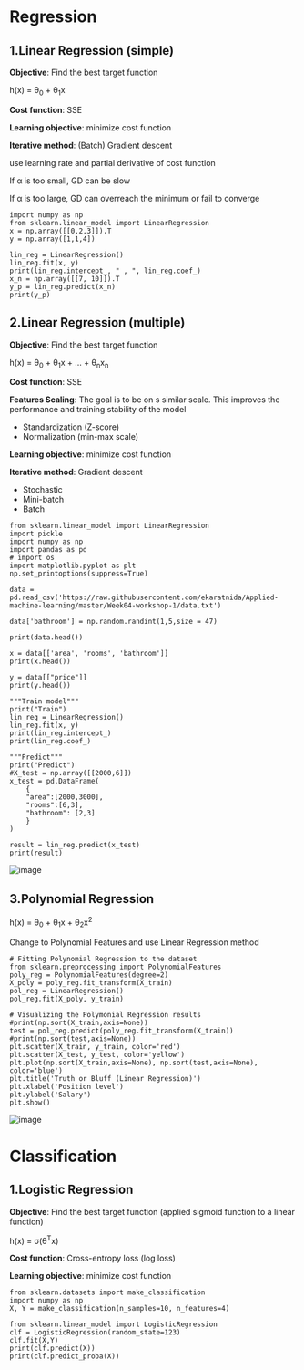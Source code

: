 # Regression
## 1.Linear Regression (simple)

**Objective**: Find the best target function 

h(x) = θ<sub>0</sub> + θ<sub>1</sub>x

**Cost function**: SSE

**Learning objective**: minimize cost function

**Iterative method**: (Batch) Gradient descent

use learning rate and partial derivative of cost function

If &alpha; is too small, GD can be slow

If &alpha; is too large, GD can overreach the minimum or fail to converge

```
import numpy as np
from sklearn.linear_model import LinearRegression 
x = np.array([[0,2,3]]).T
y = np.array([1,1,4])

lin_reg = LinearRegression()
lin_reg.fit(x, y)
print(lin_reg.intercept_, " , ", lin_reg.coef_)
x_n = np.array([[7, 10]]).T
y_p = lin_reg.predict(x_n)
print(y_p)
```
## 2.Linear Regression (multiple)

**Objective**: Find the best target function 

h(x) = θ<sub>0</sub> + θ<sub>1</sub>x + ... + θ<sub>n</sub>x<sub>n</sub>

**Cost function**: SSE

**Features Scaling**: The goal is to be on s similar scale. This improves the performance and training stability of the model
- Standardization (Z-score)
- Normalization (min-max scale)

**Learning objective**: minimize cost function

**Iterative method**: Gradient descent
- Stochastic
- Mini-batch
- Batch

```
from sklearn.linear_model import LinearRegression
import pickle
import numpy as np
import pandas as pd
# import os
import matplotlib.pyplot as plt
np.set_printoptions(suppress=True)

data = pd.read_csv('https://raw.githubusercontent.com/ekaratnida/Applied-machine-learning/master/Week04-workshop-1/data.txt')

data['bathroom'] = np.random.randint(1,5,size = 47)

print(data.head())

x = data[['area', 'rooms', 'bathroom']]
print(x.head())

y = data[["price"]] 
print(y.head())

"""Train model"""
print("Train")
lin_reg = LinearRegression()
lin_reg.fit(x, y)
print(lin_reg.intercept_)
print(lin_reg.coef_)

"""Predict"""
print("Predict")
#X_test = np.array([[2000,6]])
x_test = pd.DataFrame(
    {
    "area":[2000,3000],
    "rooms":[6,3],
    "bathroom": [2,3]
    }
)

result = lin_reg.predict(x_test)
print(result)
```
![image](https://user-images.githubusercontent.com/85028821/216637476-530f3ad3-d8bc-4232-ab8c-a045614e434e.png)

## 3.Polynomial Regression

h(x) = θ<sub>0</sub> + θ<sub>1</sub>x + θ<sub>2</sub>x<sup>2</sup>

Change to Polynomial Features and use Linear Regression method
```
# Fitting Polynomial Regression to the dataset
from sklearn.preprocessing import PolynomialFeatures
poly_reg = PolynomialFeatures(degree=2)
X_poly = poly_reg.fit_transform(X_train)
pol_reg = LinearRegression()
pol_reg.fit(X_poly, y_train)

# Visualizing the Polymonial Regression results
#print(np.sort(X_train,axis=None))
test = pol_reg.predict(poly_reg.fit_transform(X_train))
#print(np.sort(test,axis=None))
plt.scatter(X_train, y_train, color='red')
plt.scatter(X_test, y_test, color='yellow')
plt.plot(np.sort(X_train,axis=None), np.sort(test,axis=None), color='blue')
plt.title('Truth or Bluff (Linear Regression)')
plt.xlabel('Position level')
plt.ylabel('Salary')
plt.show()
```
![image](https://user-images.githubusercontent.com/85028821/216638017-16fe03be-be95-4e6b-b1f7-50aa60ee0874.png)

# Classification
## 1.Logistic Regression

**Objective**: Find the best target function (applied sigmoid function to a linear function)

h(x) = σ(θ<sup>T</sup>x)

**Cost function**: Cross-entropy loss (log loss)

**Learning objective**: minimize cost function

```
from sklearn.datasets import make_classification
import numpy as np
X, Y = make_classification(n_samples=10, n_features=4)

from sklearn.linear_model import LogisticRegression
clf = LogisticRegression(random_state=123)
clf.fit(X,Y)
print(clf.predict(X))
print(clf.predict_proba(X))
```
